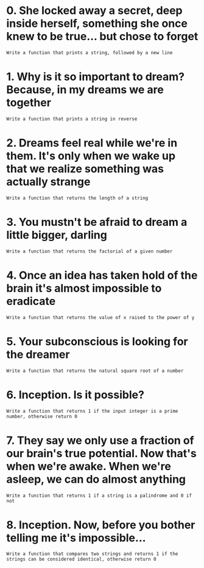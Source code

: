 # 0. She locked away a secret, deep inside herself, something she once knew to be true... but chose to forget
	Write a function that prints a string, followed by a new line

# 1. Why is it so important to dream? Because, in my dreams we are together
	Write a function that prints a string in reverse

# 2. Dreams feel real while we're in them. It's only when we wake up that we realize something was actually strange
	Write a function that returns the length of a string

# 3. You mustn't be afraid to dream a little bigger, darling
	Write a function that returns the factorial of a given number

# 4. Once an idea has taken hold of the brain it's almost impossible to eradicate
	Write a function that returns the value of x raised to the power of y

# 5. Your subconscious is looking for the dreamer
	Write a function that returns the natural square root of a number

# 6. Inception. Is it possible?
	Write a function that returns 1 if the input integer is a prime number, otherwise return 0

# 7. They say we only use a fraction of our brain's true potential. Now that's when we're awake. When we're asleep, we can do almost anything
	Write a function that returns 1 if a string is a palindrome and 0 if not

# 8. Inception. Now, before you bother telling me it's impossible...
	Write a function that compares two strings and returns 1 if the strings can be considered identical, otherwise return 0
